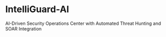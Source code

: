 # IntelliGuard-AI
AI-Driven Security Operations Center with Automated Threat Hunting and SOAR Integration
